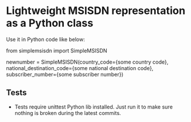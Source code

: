 # Lightweight MSISDN representation as a Python class

Use it in Python code like below:

from simplemsisdn import SimpleMSISDN

newnumber = SimpleMSISDN(country_code={some country code}, 
                         national_destination_code={some national destination code}, 
                         subscriber_number={some subscriber number})
                         
## Tests

* Tests require unittest Python lib installed. 
Just run it to make sure nothing is broken during the latest commits.                         
